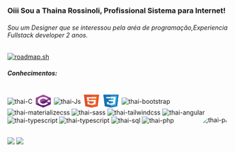 ### Oiii Sou a Thaina Rossinoli, Profissional Sistema para Internet!

 <h6>Sou um Designer que se interessou pela aréa de programação,Experiencia Fullstack developer 2 anos.</h6>

[![roadmap.sh](https://api.roadmap.sh/v1-badge/wide/6622cb6a3a0402c7d0fe3623?variant=dark&roadmaps=design-system%2Cux-design%2Cdevops%2Cfull-stack)](https://roadmap.sh/u/rossinoli)

##### Conhecimentos:
<div style="display: inline_block"><br>
   <img align="center" alt="thai-C" height="30" width="40"src="https://cdn.jsdelivr.net/gh/devicons/devicon@latest/icons/c/c-original.svg">
  <img align="center" alt="thai-Csharp" height="30" width="40" src="https://raw.githubusercontent.com/devicons/devicon/master/icons/csharp/csharp-original.svg">
  <img align="center" alt="thai-Js" height="30" width="40"src="https://cdn.jsdelivr.net/gh/devicons/devicon@latest/icons/javascript/javascript-original.svg">
  <img align="center" alt="thai-HTML" height="30" width="40" src="https://raw.githubusercontent.com/devicons/devicon/master/icons/html5/html5-original.svg">
  <img align="center" alt="thai-CSS" height="30" width="40" src="https://raw.githubusercontent.com/devicons/devicon/master/icons/css3/css3-original.svg">
  <img align="center" alt="thai-bootstrap" height="30" width="40"src="https://cdn.jsdelivr.net/gh/devicons/devicon@latest/icons/bootstrap/bootstrap-original.svg">
   <img align="center" alt="thai-materializecss" height="30" width="40"src="https://cdn.jsdelivr.net/gh/devicons/devicon@latest/icons/materializecss/materializecss-original.svg">
  <img align="center" alt="thai-sass" height="30" width="40"src="https://cdn.jsdelivr.net/gh/devicons/devicon@latest/icons/sass/sass-original.svg">
  <img align="center" alt="thai-tailwindcss" height="30" width="40"src="https://cdn.jsdelivr.net/gh/devicons/devicon@latest/icons/tailwindcss/tailwindcss-original.svg">
  <img align="center" alt="thai-angular" height="30" width="40"src="https://github.com/user-attachments/assets/46ac096a-9db3-4a2d-a202-73dbc6bbc1f6">
  <img align="center" alt="thai-typescript" height="30" width="40"src="https://github.com/user-attachments/assets/8ff8ec75-33a3-4f7c-99ab-d7e2c67e22bc">
 <img align="center" alt="thai-typescript" height="30" width="40"src="https://github.com/user-attachments/assets/8ff8ec75-33a3-4f7c-99ab-d7e2c67e22bc">
  <img align="center" alt="thai-sql" height="30" width="40"src="https://cdn.jsdelivr.net/gh/devicons/devicon@latest/icons/sqldeveloper/sqldeveloper-original.svg">
  <img align="center" alt="thai-php" height="30" width="40"src="https://cdn.jsdelivr.net/gh/devicons/devicon@latest/icons/php/php-original.svg">
  <img align="right" alt="thai-pic" height="150" style="border-radius:50px;" src="https://user-images.githubusercontent.com/103609562/216775574-7091a5df-9d55-4deb-b491-1ac84b7d6aec.gif">
</div>
          
  ##
  
 <div> 
  <a href="https://instagram.com/thai_rossinoli/" target="_blank"><img src="https://img.shields.io/badge/-Instagram-%23E4405F?style=for-the-badge&logo=instagram&logoColor=white" target="_blank"></a>
  <a href="https://www.linkedin.com/in/thaina-rossinoli-b23b14260/" target="_blank"><img src="https://img.shields.io/badge/-LinkedIn-%230077B5?style=for-the-badge&logo=linkedin&logoColor=white" target="_blank"></a> 
</div>
